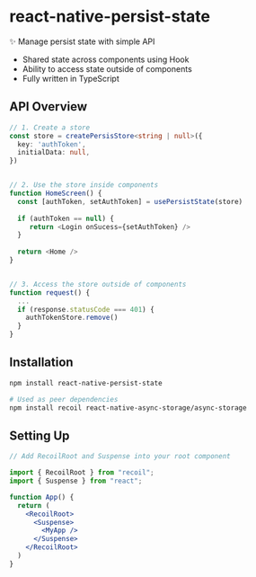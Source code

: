 # react-native-persist-state

✨ Manage persist state with simple API

- Shared state across components using Hook
- Ability to access state outside of components
- Fully written in TypeScript

## API Overview

```ts
// 1. Create a store
const store = createPersisStore<string | null>({
  key: 'authToken',
  initialData: null,
})


// 2. Use the store inside components
function HomeScreen() {
  const [authToken, setAuthToken] = usePersistState(store)
  
  if (authToken == null) {
     return <Login onSucess={setAuthToken} />
  }
  
  return <Home />
}


// 3. Access the store outside of components
function request() {
  ... 
  if (response.statusCode === 401) {
    authTokenStore.remove()
  }
}
```

## Installation

```sh
npm install react-native-persist-state

# Used as peer dependencies
npm install recoil react-native-async-storage/async-storage
```

## Setting Up

```jsx
// Add RecoilRoot and Suspense into your root component

import { RecoilRoot } from "recoil";
import { Suspense } from "react";

function App() {
  return (
    <RecoilRoot>
      <Suspense>
        <MyApp />
      </Suspense>
    </RecoilRoot>
  )
}
```
